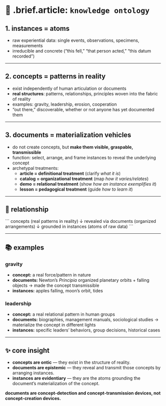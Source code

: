 # 🧩 .brief.article: `knowledge ontology`

## 1. instances = atoms
- raw experiential data: single events, observations, specimens, measurements
- irreducible and concrete (“this fell,” “that person acted,” “this datum recorded”)

---

## 2. concepts = patterns in reality
- exist independently of human articulation or documents
- **real structures**: patterns, relationships, principles woven into the fabric of reality
- examples: gravity, leadership, erosion, cooperation
- “out there,” discoverable, whether or not anyone has yet documented them

---

## 3. documents = materialization vehicles
- do not create concepts, but **make them visible, graspable, transmissible**
- function: select, arrange, and frame instances to reveal the underlying concept
- archetypal treatments:
  - **article = definitional treatment** (clarify *what it is*)
  - **catalog = organizational treatment** (map *how it varies/relates*)
  - **demo = relational treatment** (show *how an instance exemplifies it*)
  - **lesson = pedagogical treatment** (guide *how to learn it*)

---

## 🔗 relationship

\`\`\`
concepts (real patterns in reality)
    ↓ revealed via
documents (organized arrangements)
    ↓ grounded in
instances (atoms of raw data)
\`\`\`

---

## 📚 examples

### gravity
- **concept:** a real force/pattern in nature
- **documents:** Newton’s *Principia* organized planetary orbits + falling objects → made the concept transmissible
- **instances:** apples falling, moon’s orbit, tides

### leadership
- **concept:** a real relational pattern in human groups
- **documents:** biographies, management manuals, sociological studies → materialize the concept in different lights
- **instances:** specific leaders’ behaviors, group decisions, historical cases

---

## ✨ core insight
- **concepts are ontic** — they exist in the structure of reality.
- **documents are epistemic** — they reveal and transmit those concepts by arranging instances.
- **instances are evidentiary** — they are the atoms grounding the document’s materialization of the concept.

**documents are concept-detection and concept-transmission devices, not concept-creation devices.**

